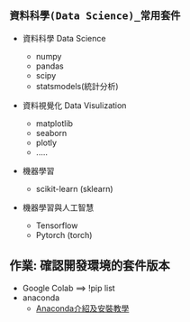 ## `資料科學(Data Science)_常用套件`

- 資料科學  Data Science
  - numpy
  - pandas
  - scipy
  - statsmodels(統計分析)
- 資料視覺化  Data Visulization
  - matplotlib
  - seaborn
  - plotly
  - .....

- 機器學習
  - scikit-learn (sklearn)  

- 機器學習與人工智慧
  - Tensorflow
  - Pytorch (torch)


## 作業: 確認開發環境的套件版本
- Google Colab ==> !pip list
- anaconda
  - [Anaconda介紹及安裝教學](https://medium.com/python4u/anaconda%E4%BB%8B%E7%B4%B9%E5%8F%8A%E5%AE%89%E8%A3%9D%E6%95%99%E5%AD%B8-f7dae6454ab6) 

